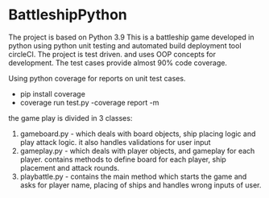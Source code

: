 # BattleshipPython

The project is based on Python 3.9
This is a battleship game developed in python using python unit testing and automated build deployment tool circleCI.
The project is test driven. and uses OOP concepts for development.
The test cases provide almost 90% code coverage.

Using python coverage for reports on unit test cases.
- pip install coverage
- coverage run test.py
-coverage report -m

the game play is divided in 3 classes:
1. gameboard.py - which deals with board objects, ship placing logic and play attack logic. it also handles validations for user input
2. gameplay.py - which deals with player objects, and gameplay for each player. contains methods to define board for each player, ship placement and attack rounds.
3. playbattle.py - contains the main method which starts the game and asks for player name, placing of ships and handles wrong inputs of user.

